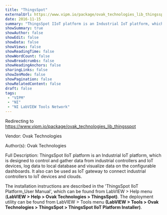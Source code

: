 ```yaml
---
title: "ThingsSpot"
externalUrl: https://www.vipm.io/package/ovak_technologies_lib_thingsspot
date: 2016-11-15
summary: "ThingsSpot IIoT platform is an Industrial IoT platform, which is designed to control and gather data from industrial controllers and IoT devices, log data to local database and visualize data on the configurable dashboards."
showSummary: true
showAuthor: false
showEdit: false
showData: false
showViews: false
showReadingTime: false
showWordCount: false
showBreadcrumbs: false
showHeadingAnchors: false
sharingLinks: false
showZenMode: false
showPagination: false
showRelatedContent: false
draft: false
tags:
 - "VIPM"
 - "NI"
 - "NI LabVIEW Tools Network"
---
```


Redirecting to https://www.vipm.io/package/ovak_technologies_lib_thingsspot

Vendor: Ovak Technologies

Author(s): Ovak Technologies
 
Full Description:
ThingsSpot IIoT platform is an Industrial IoT platform, which is designed to control and gather data from industrial controllers and IoT devices, log data to local database and visualize data on the configurable dashboards. It also can be used as IoT gateway to connect industrial controllers to IoT devices and clouds.

The installation instructions are described in the 'ThingsSpot IIoT Platform_User Manual', which can be found from LabVIEW > Help menu (**LabVIEW > Help > Ovak Technologies > ThingsSpot)**. The deployment utility can be found from LabVIEW > Tools menu **(LabVIEW > Tools > Ovak Technologies > ThingsSpot > ThingsSpot IIoT Platform Installer)**.